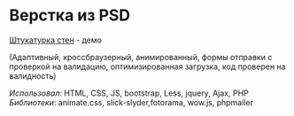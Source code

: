 # Верстка из PSD

[Штукатурка стен](https://yarkirs.github.io/wall_plaster/) - демо

(Адаптивный, кроссбраузерный, анимированный, формы отправки с проверкой на валидацию, оптимизированная загрузка, код проверен на валидность)

*Использовал*: HTML, CSS,  JS, bootstrap, Less, jquery, Ajax, PHP
*Библиотеки*: animate.css, slick-slyder,fotorama, wow.js, phpmailer
